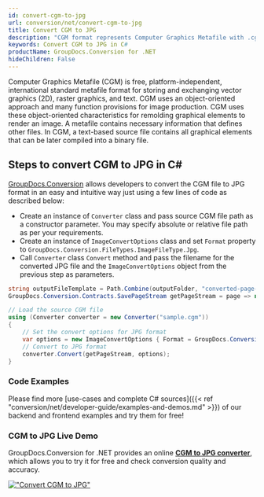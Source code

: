 ```yaml
---
id: convert-cgm-to-jpg
url: conversion/net/convert-cgm-to-jpg
title: Convert CGM to JPG
description: "CGM format represents Computer Graphics Metafile with .cgm extension. Learn how to convert CGM to JPG file programmatically in C# language using GroupDocs.Conversion for .NET library."
keywords: Convert CGM to JPG in C#
productName: GroupDocs.Conversion for .NET
hideChildren: False
---
```


Computer Graphics Metafile (CGM) is free, platform-independent, international standard metafile format for storing and exchanging vector graphics (2D), raster graphics, and text. CGM uses an object-oriented approach and many function provisions for image production. CGM uses these object-oriented characteristics for remolding graphical elements to render an image. A metafile contains necessary information that defines other files. In CGM, a text-based source file contains all graphical elements that can be later compiled into a binary file.

## Steps to convert CGM to JPG in C#

[GroupDocs.Conversion](https://products.groupdocs.com/conversion/net) allows developers to convert the CGM file to JPG format in an easy and intuitive way just using a few lines of code as described below:

* Create an instance of `Converter` class and pass source CGM file path as a constructor parameter. You may specify absolute or relative file path as per your requirements. 
* Create an instance of `ImageConvertOptions` class and set `Format` property to `GroupDocs.Conversion.FileTypes.ImageFileType.Jpg`.
* Call `Converter` class `Convert` method and pass the filename for the converted JPG file and the `ImageConvertOptions` object from the previous step as parameters.

```csharp
string outputFileTemplate = Path.Combine(outputFolder, "converted-page-{0}.jpg");
GroupDocs.Conversion.Contracts.SavePageStream getPageStream = page => new FileStream(string.Format(outputFileTemplate, page), FileMode.Create);

// Load the source CGM file
using (Converter converter = new Converter("sample.cgm"))
{
    // Set the convert options for JPG format
    var options = new ImageConvertOptions { Format = GroupDocs.Conversion.FileTypes.ImageFileType.Jpg };   
    // Convert to JPG format
    converter.Convert(getPageStream, options);
}
```

### Code Examples

Please find more [use-cases and complete C# sources]({{< ref "conversion/net/developer-guide/examples-and-demos.md" >}}) of our backend and frontend examples and try them for free!

### CGM to JPG Live Demo

GroupDocs.Conversion for .NET provides an online [**CGM to JPG converter**](https://products.groupdocs.app/conversion/cgm-to-jpg), which allows you to try it for free and check conversion quality and accuracy.

[!["Convert CGM to JPG"](conversion/net/images/convert-to-jpg/convert-cgm-to-jpg.png)](https://products.groupdocs.app/conversion/cgm-to-jpg)